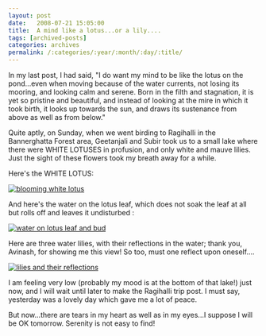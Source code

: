 ```yaml
---
layout: post
date:	2008-07-21 15:05:00
title:  A mind like a lotus...or a lily....
tags: [archived-posts]
categories: archives
permalink: /:categories/:year/:month/:day/:title/
---
```

In my last post, I had said, "I do want my mind to be like the lotus on the pond...even when moving because of the water currents, not losing its mooring, and looking calm and serene. Born in the filth and stagnation, it is yet so pristine and beautiful, and instead of looking at the mire in which it took birth, it looks up towards the sun, and draws its sustenance from above as well as from below."

Quite aptly, on Sunday, when we went birding to Ragihalli in the Bannerghatta Forest area, Geetanjali and Subir took us to a small lake where there were WHITE LOTUSES in profusion, and only white and mauve lilies. Just the sight of these flowers took my breath away for a while.

Here's the WHITE LOTUS:


<a href="http://s297.photobucket.com/albums/mm205/depontis/?action=view&current=IMG_6316.jpg" target="_blank"><img src="http://i297.photobucket.com/albums/mm205/depontis/IMG_6316.jpg" border="0" alt="blooming white lotus"></a>

And here's the water on the lotus leaf, which does not soak the leaf at all but rolls off and leaves it  undisturbed :

<a href="http://s297.photobucket.com/albums/mm205/depontis/?action=view&current=IMG_4555.jpg" target="_blank"><img src="http://i297.photobucket.com/albums/mm205/depontis/IMG_4555.jpg" border="0" alt="water on lotus leaf and bud"></a>


Here are three water lilies, with their reflections in the water; thank you, Avinash, for showing me this view! So too, must one reflect upon oneself....


<a href="http://s297.photobucket.com/albums/mm205/depontis/?action=view&current=IMG_6313-1.jpg" target="_blank"><img src="http://i297.photobucket.com/albums/mm205/depontis/IMG_6313-1.jpg" border="0" alt="lilies and their reflections"></a>

I am feeling very low (probably my mood is at the bottom of that lake!) just now, and I will wait until later to make the Ragihalli trip post. I must say, yesterday was a lovely day which gave me a lot of peace.

But now...there are tears in my heart as well as in my eyes...I suppose I will be OK tomorrow. Serenity is not easy to find!
